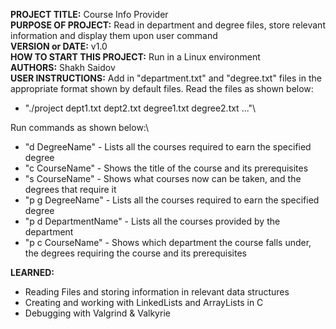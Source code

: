 **PROJECT TITLE:** Course Info Provider\
**PURPOSE OF PROJECT:** Read in department and degree files, store relevant information and display them upon user command\
**VERSION or DATE:** v1.0\
**HOW TO START THIS PROJECT:** Run in a Linux environment\
**AUTHORS:** Shakh Saidov\
**USER INSTRUCTIONS:** 
Add in "department.txt" and "degree.txt" files in the appropriate format shown by default files. Read the files as shown below:
- "./project dept1.txt dept2.txt degree1.txt degree2.txt ..."\

Run commands as shown below:\
- "d DegreeName" - Lists all the courses required to earn the specified degree
- "c CourseName" - Shows the title of the course and its prerequisites
- "s CourseName" - Shows what courses now can be taken, and the degrees that require it
- "p g DegreeName" - Lists all the courses required to earn the specified degree
- "p d DepartmentName" - Lists all the courses provided by the department
- "p c CourseName" - Shows which department the course falls under, the degrees requiring the course and its prerequisites

**LEARNED:** 
- Reading Files and storing information in relevant data structures
- Creating and working with LinkedLists and ArrayLists in C
- Debugging with Valgrind & Valkyrie
